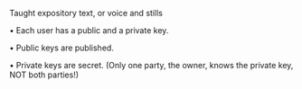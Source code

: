 
Taught expository text, or voice and stills

• Each user has a public and a private key.

• Public keys are published.

• Private keys are secret. (Only one party, the owner, knows the private key, NOT both parties!)

